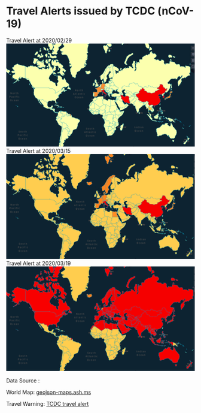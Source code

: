 # Travel Alerts issued by TCDC (nCoV-19)



Travel Alert at 2020/02/29
![image](https://github.com/omaryangtw/travel_warning_nCoV-19/blob/master/2020:02:29.png)
Travel Alert at 2020/03/15
![image](https://github.com/omaryangtw/travel_warning_nCoV-19/blob/master/2020:03:15.png)
Travel Alert at 2020/03/19
![image](https://github.com/omaryangtw/travel_warning_nCoV-19/blob/master/2020:03:19.png)

Data Source : 


World Map: [geojson-maps.ash.ms](https://geojson-maps.ash.ms)

Travel Warning: [TCDC travel alert](https://data.cdc.gov.tw/dataset/travelers-health)
